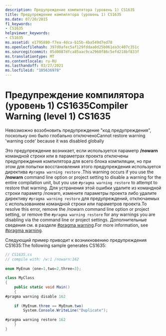 ```yaml
---
description: Предупреждение компилятора (уровень 1) CS1635
title: Предупреждение компилятора (уровень 1) CS1635
ms.date: 07/20/2015
f1_keywords:
- CS1635
helpviewer_keywords:
- CS1635
ms.assetid: e1795880-f7ea-4dca-b15b-4ba549d7ed78
ms.openlocfilehash: 397d0afec5af129fddaa0d25b061ea3c407c351c
ms.sourcegitcommit: 05d0087dfca85aac9ca2960f86c5efd218bf833f
ms.translationtype: MT
ms.contentlocale: ru-RU
ms.lasthandoff: 03/27/2021
ms.locfileid: "105636978"
---
```

# <a name="compiler-warning-level-1-cs1635"></a><span data-ttu-id="b5ce5-103">Предупреждение компилятора (уровень 1) CS1635</span><span class="sxs-lookup"><span data-stu-id="b5ce5-103">Compiler Warning (level 1) CS1635</span></span>

<span data-ttu-id="b5ce5-104">Невозможно возобновить предупреждение "код предупреждения", поскольку оно было глобально отключено</span><span class="sxs-lookup"><span data-stu-id="b5ce5-104">Cannot restore warning 'warning code' because it was disabled globally</span></span>  
  
 <span data-ttu-id="b5ce5-105">Это предупреждение возникает, если используется параметр **/nowarn** командной строки или в параметрах проекта отключены предупреждения компилятора для всего блока компиляции, но при этом для попытки восстановления этого предупреждения используется директива `#pragma warning restore` .</span><span class="sxs-lookup"><span data-stu-id="b5ce5-105">This warning occurs if you use the **/nowarn** command line option or project setting to disable a warning for the entire compilation unit, but you use `#pragma warning restore` to attempt to restore that warning.</span></span> <span data-ttu-id="b5ce5-106">Для устранения этой ошибки удалите из командной строки параметр /nowarn, измените параметры проекта либо удалите директиву `#pragma warning restore` для предупреждений, отключаемых с использованием командной строки или параметров проекта.</span><span class="sxs-lookup"><span data-stu-id="b5ce5-106">To resolve this error, remove the /nowarn command line option or project setting, or remove the `#pragma warning restore` for any warnings you are disabling via the command line or project settings.</span></span> <span data-ttu-id="b5ce5-107">Дополнительные сведения см. в разделе [#pragma warning](../language-reference/preprocessor-directives.md#pragma-warning).</span><span class="sxs-lookup"><span data-stu-id="b5ce5-107">For more information, see [#pragma warning](../language-reference/preprocessor-directives.md#pragma-warning).</span></span>  
  
 <span data-ttu-id="b5ce5-108">Следующий пример приводит к возникновению предупреждения CS1635:</span><span class="sxs-lookup"><span data-stu-id="b5ce5-108">The following sample generates CS1635:</span></span>  
  
```csharp  
// CS1635.cs  
// compile with: /w:1 /nowarn:162  
  
enum MyEnum {one=1,two=2,three=3};  
  
class MyClass  
{  
    public static void Main()  
    {  
#pragma warning disable 162  
  
    if (MyEnum.three == MyEnum.two)  
        System.Console.WriteLine("Duplicate");  
  
#pragma warning restore 162  
    }  
}  
```
